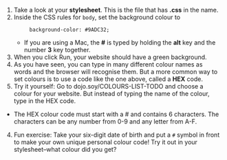 1. Take a look at your **stylesheet**. This is the file that has **.css** in the name.
2. Inside the CSS rules for `body`, set the background colour to
   ```
        background-color: #9ADC32;
   ```
   * If you are using a Mac, the **\#** is typed by holding the **alt** key and the number **3** key together.
3. When you click Run, your website should have a green background. 
4. As you have seen, you can type in many different colour names as words and the browser will recognise them. But a more common way to set colours is to use a code like the one above, called a **HEX** code.
5. Try it yourself: Go to dojo.soy/COLOURS-LIST-TODO and choose a colour for your website. But instead of typing the name of the colour, type in the HEX code.
 * The HEX colour code must start with a \# and contains 6 characters. The characters can be any number from 0-9 and any letter from A-F.
4. Fun exercise: Take your six-digit date of birth and put a `#` symbol in front to make your own unique personal colour code! Try it out in your stylesheet–what colour did you get?




